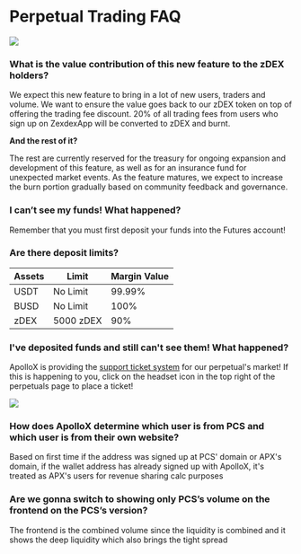 # Perpetual Trading FAQ

![](../../../.gitbook/images/general-faq-header.png)

### What is the value contribution of this new feature to the zDEX holders?

We expect this new feature to bring in a lot of new users, traders and volume. We want to ensure the value goes back to our zDEX token on top of offering the trading fee discount. 20% of all trading fees from users who sign up on ZexdexApp will be converted to zDEX and burnt.

**And the rest of it?**

The rest are currently reserved for the treasury for ongoing expansion and development of this feature, as well as for an insurance fund for unexpected market events. As the feature matures, we expect to increase the burn portion gradually based on community feedback and governance.

### I can’t see my funds! What happened?

Remember that you must first deposit your funds into the Futures account!

### Are there deposit limits?

| Assets | Limit     | Margin Value |
| ------ | --------- | ------------ |
| USDT   | No Limit  | 99.99%       |
| BUSD   | No Limit  | 100%         |
| zDEX   | 5000 zDEX | 90%          |

### I've deposited funds and still can't see them! What happened?

ApolloX is providing the [support ticket system](https://apolloxbroker.zendesk.com/hc/en-us/requests/new) for our perpetual's market! If this is happening to you, click on the headset icon in the top right of the perpetuals page to place a ticket!

![](../../../.gitbook/images/ApolloXSupportTicket_Fix.png)

### How does ApolloX determine which user is from PCS and which user is from their own website?

Based on first time if the address was signed up at PCS' domain or APX's domain, if the wallet address has already signed up with ApolloX, it's treated as APX's users for revenue sharing calc purposes

### Are we gonna switch to showing only PCS’s volume on the frontend on the PCS’s version?

The frontend is the combined volume since the liquidity is combined and it shows the deep liquidity which also brings the tight spread
